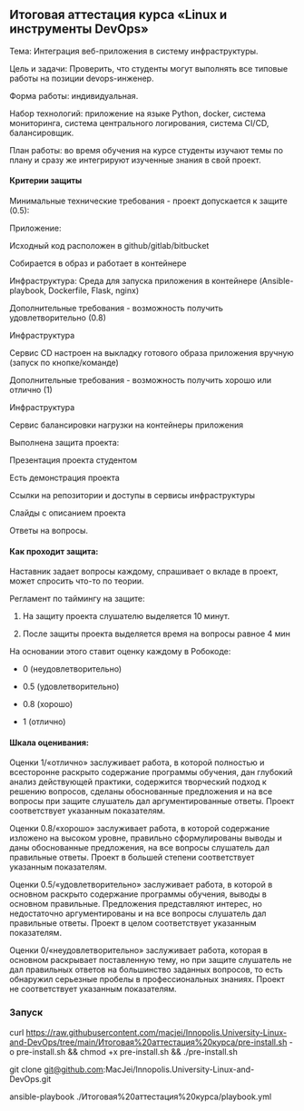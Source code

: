 ## Итоговая аттестация курса «Linux и инструменты DevOps»
Тема: Интеграция веб-приложения в систему инфраструктуры.

Цель и задачи: Проверить, что студенты могут выполнять все типовые работы на позиции devops-инженер.

Форма работы: индивидуальная.

Набор технологий: приложение на языке Python, docker, система мониторинга, система центрального логирования, система CI/CD, балансировщик.

План работы: во время обучения на курсе студенты изучают темы по плану и сразу же интегрируют изученные знания в свой проект.

#### Критерии защиты

Минимальные технические требования - проект допускается к защите (0.5):

Приложение:

Исходный код расположен в github/gitlab/bitbucket

Собирается в образ и работает в контейнере

Инфраструктура: Среда для запуска приложения в контейнере (Ansible-playbook, Dockerfile, Flask, nginx)

Дополнительные требования - возможность получить удовлетворительно (0.8)

Инфраструктура

Сервис CD настроен на выкладку готового образа приложения вручную (запуск по кнопке/команде)

Дополнительные требования - возможность получить хорошо или отлично (1)

Инфраструктура

Сервис балансировки нагрузки на контейнеры приложения


Выполнена защита проекта:

Презентация проекта студентом

Есть демонстрация проекта

Ссылки на репозитории и доступы в сервисы инфраструктуры

Слайды с описанием проекта

Ответы на вопросы.


#### Как проходит защита:

Наставник задает вопросы каждому, спрашивает о вкладе в проект, может спросить что-то по теории. 

Регламент по таймингу на защите:

1) На защиту проекта слушателю выделяется 10 минут. 

2) После защиты проекта выделяется время на вопросы равное 4 мин


На основании этого ставит оценку каждому в Робокоде:

- 0 (неудовлетворительно)

- 0.5 (удовлетворительно)

- 0.8 (хорошо)

- 1 (отлично)


#### Шкала оценивания:

Оценки 1/«отлично»  заслуживает работа, в которой полностью и всесторонне раскрыто содержание программы обучения, дан глубокий анализ действующей практики, содержится творческий подход к решению вопросов, сделаны обоснованные предложения и на все вопросы при защите слушатель дал аргументированные ответы. Проект соответствует указанным показателям.

Оценки 0.8/«хорошо» заслуживает работа, в которой содержание изложено на высоком уровне, правильно сформулированы выводы и даны обоснованные предложения, на все вопросы слушатель дал правильные ответы. Проект в большей степени соответствует указанным показателям.

Оценки 0.5/«удовлетворительно» заслуживает работа, в которой в основном раскрыто содержание программы обучения, выводы в основном правильные. Предложения представляют интерес, но недостаточно аргументированы и на все вопросы слушатель дал правильные ответы. Проект в целом соответствует указанным показателям.

Оценки 0/«неудовлетворительно» заслуживает работа, которая в основном раскрывает поставленную тему, но при защите слушатель не дал правильных ответов на большинство заданных вопросов, то есть обнаружил серьезные пробелы в профессиональных знаниях. Проект не соответствует указанным показателям.

### Запуск
curl https://raw.githubusercontent.com/macjei/Innopolis.University-Linux-and-DevOps/tree/main/Итоговая%20аттестация%20курса/pre-install.sh -o pre-install.sh && chmod +x pre-install.sh && ./pre-install.sh

git clone git@github.com:MacJei/Innopolis.University-Linux-and-DevOps.git

ansible-playbook ./Итоговая%20аттестация%20курса/playbook.yml
